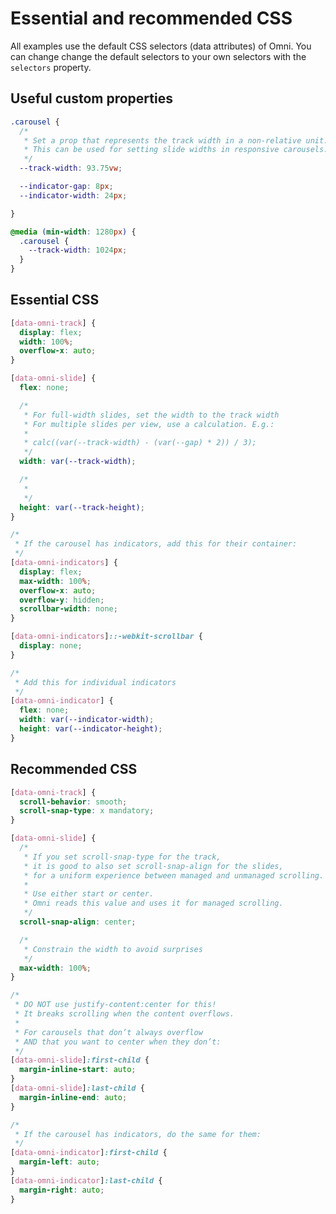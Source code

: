 
Essential and recommended CSS
================================================================================

All examples use the default CSS selectors (data attributes) of Omni.
You can change change the default selectors to your own selectors with the `selectors` property.


Useful custom properties
----------------------------------------

```css
.carousel {
  /*
   * Set a prop that represents the track width in a non-relative unit.
   * This can be used for setting slide widths in responsive carousels.
   */
  --track-width: 93.75vw;

  --indicator-gap: 8px;
  --indicator-width: 24px;

}

@media (min-width: 1280px) {
  .carousel {
    --track-width: 1024px;
  }
}
```


Essential CSS
----------------------------------------

```css
[data-omni-track] {
  display: flex;
  width: 100%;
  overflow-x: auto;
}

[data-omni-slide] {
  flex: none;

  /*
   * For full-width slides, set the width to the track width
   * For multiple slides per view, use a calculation. E.g.:
   * 
   * calc((var(--track-width) - (var(--gap) * 2)) / 3);
   */   
  width: var(--track-width);

  /*
   *
   */
  height: var(--track-height);
}

/*
 * If the carousel has indicators, add this for their container:
 */
[data-omni-indicators] {
  display: flex;
  max-width: 100%;
  overflow-x: auto;
  overflow-y: hidden;
  scrollbar-width: none;
}

[data-omni-indicators]::-webkit-scrollbar {
  display: none;
}

/*
 * Add this for individual indicators
 */
[data-omni-indicator] {
  flex: none;
  width: var(--indicator-width);
  height: var(--indicator-height);
}
```


Recommended CSS
----------------------------------------

```css
[data-omni-track] {
  scroll-behavior: smooth;
  scroll-snap-type: x mandatory;
}

[data-omni-slide] {
  /*
   * If you set scroll-snap-type for the track,
   * it is good to also set scroll-snap-align for the slides,
   * for a uniform experience between managed and unmanaged scrolling.
   *
   * Use either start or center.
   * Omni reads this value and uses it for managed scrolling.
   */
  scroll-snap-align: center;

  /*
   * Constrain the width to avoid surprises
   */
  max-width: 100%;
}

/*
 * DO NOT use justify-content:center for this!
 * It breaks scrolling when the content overflows.
 *
 * For carousels that don’t always overflow
 * AND that you want to center when they don’t:
 */
[data-omni-slide]:first-child {
  margin-inline-start: auto;
}
[data-omni-slide]:last-child {
  margin-inline-end: auto;
}

/*
 * If the carousel has indicators, do the same for them:
 */
[data-omni-indicator]:first-child {
  margin-left: auto;
}
[data-omni-indicator]:last-child {
  margin-right: auto;
}
```
